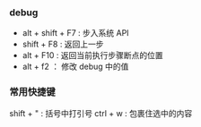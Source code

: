 ### debug

- alt + shift + F7 : 步入系统 API
- shift + F8 : 返回上一步
- alt + F10 : 返回当前执行步骤断点的位置
- alt + f2 ： 修改 debug 中的值

### 常用快捷键 

shift + " : 括号中打引号
ctrl + w : 包裹住选中的内容